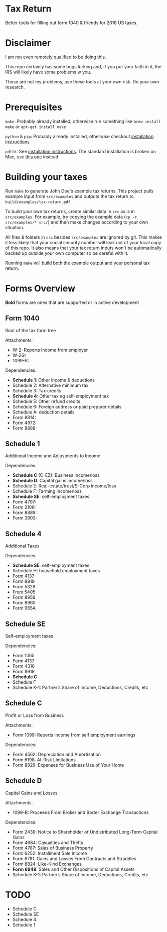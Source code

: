 
# Tax Return

Better tools for filling out form 1040 & friends for 2018 US taxes.

# Disclaimer

I am not even remotely qualified to be doing this.

This repo certainly has some bugs lurking and, if you put your faith in it, the IRS will likely have some problems w you.

Those are not my problems, use these tools at your own risk. Do your own research.

# Prerequisites

`make`: Probably already installed, otherwise run something like `brew install make` or `apt-get install make`

`python` & `pip`: Probably already installed, otherwise checkout [installation instructions](https://www.python.org/downloads/)

`pdftk`: See [installation instructions](https://www.pdflabs.com/tools/pdftk-server/). The standard installation is broken on Mac, use [this one](https://stackoverflow.com/a/39814799) instead.

# Building your taxes

Run `make` to generate John Doe's example tax returns. This project pulls example input from `src/examples` and outputs the tax return to `build/examples/tax-return.pdf`.

To build your own tax returns, create similar data in `src` as is in `src/examples`. For example, try copying the example data (`cp -r src/examples/* src/`) and then make changes according to your own situation.

All files & folders in `src` besides `src/examples` are ignored by git. This makes it less likely that your social security number will leak out of your local copy of this repo. It also means that your tax return inputs won't be automatically backed up outside your own computer so be careful with it.

Running `make` will build both the example output and your personal tax return.

# Forms Overview

**Bold** forms are ones that are supported or in active development

## Form 1040

Root of the tax form tree

Attachments:
 - W-2: Reports income from employer
 - W-2G:
 - 1099-R:

Dependencies:
 - **Schedule 1**: Other income & deductions
 - Schedule 2: Alternative minimum tax
 - Schedule 3: Tax credits
 - **Schedule 4**: Other tax eg self-employment tax
 - Schedule 5: Other refund credits
 - Schedule 6: Foreign address or paid preparer details
 - Schedule A: deduction details
 - Form 8814:
 - Form 4972:
 - Form 8888:

## Schedule 1

Additional Income and Adjustments to Income

Dependencies:
 - **Schedule C** (C-EZ): Business income/loss
 - **Schedule D**: Capital gains income/loss
 - Schedule E: Real-estate/trust/S-Corp income/loss
 - Schedule F: Farming income/loss
 - **Schedule SE**: self-employment taxes
 - Form 4797:
 - Form 2106:
 - Form 8889:
 - Form 3903:

## Schedule 4

Additional Taxes

Dependencies:
 - **Schedule SE**: self-employment taxes
 - Schedule H: household employment taxes
 - Form 4137
 - Form 8919
 - Form 5329
 - From 5405
 - Form 8959
 - Form 8960
 - Form 965A

## Schedule SE

Self-employment taxes

Dependencies:
 - Form 1065
 - Form 4137
 - Form 4316
 - Form 8919
 - **Schedule C**
 - Schedule F
 - Schedule K-1: Partner’s Share of Income, Deductions, Credits, etc

## Schedule C

Profit or Loss from Business

Attachments:
 - Form 1099: Reports income from self employment earnings

Dependencies:
 - Form 4562: Depreciation and Amortization
 - Form 6198: At-Risk Limitations
 - Form 8829: Expenses for Business Use of Your Home

## Schedule D

Capital Gains and Losses

Attachments:
 - 1099-B: Proceeds From Broker and Barter Exchange Transactions

Dependencies:
 - Form 2439: Notice to Shareholder of Undistributed Long-Term Capital Gains
 - Form 4684: Casualties and Thefts
 - Form 4787: Sales of Business Property
 - Form 6252: Installment Sale Income
 - Form 6781: Gains and Losses From Contracts and Straddles
 - Form 8824: Like-Kind Exchanges
 - **Form 8949**: Sales and Other Dispositions of Capital Assets
 - Schedule K-1: Partner’s Share of Income, Deductions, Credits, etc

# TODO
 - Schedule C
 - Schedule SE
 - Schedule 4
 - Schedule 1
